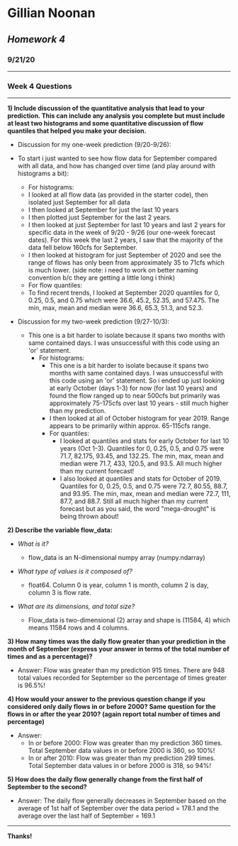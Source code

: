 # **Gillian Noonan**
## *Homework 4*
### 9/21/20

---------

### Week 4 Questions
---
**1) Include discussion of the quantitative analysis that lead to your prediction. This can include any analysis you complete but must include at least two histograms and some quantitative discussion of flow quantiles that helped you make your decision.**

 - Discussion for my one-week prediction (9/20-9/26):
  - To start i just wanted to see how flow data for September compared with all data, and how has changed over time (and play around with histograms a bit):
     - For histograms:
      - I looked at all flow data (as provided in the starter code), then isolated just September for all data
      - I then looked at September for just the last 10 years
      - I then plotted just September for the last 2 years.  
      - I then looked at just September for last 10 years and last 2 years for specific data in the week of 9/20 - 9/26 (our one-week forecast dates).   For this week the last 2 years, I saw that the majority of the data fell below 160cfs for September.  
      - I then looked at histogram for just September of 2020 and see the range of flows has only been from approximately 35 to 71cfs which is much lower.  (side note: i need to work on better naming convention b/c they are getting a little long i think)
     - For flow quantiles:
      - To find recent trends, I looked at September 2020 quantiles for 0, 0.25, 0.5, and 0.75 which were 36.6, 45.2, 52.35, and 57.475.  The min, max, mean and median were 36.6, 65.3, 51.3, and 52.3.

- Discussion for my two-week prediction (9/27-10/3):
  - This one is a bit harder to isolate because it spans two months with same contained days.  I was unsuccessful with this code using an 'or' statement.
    - For histograms:  
      - This one is a bit harder to isolate because it spans two months with same contained days.  I was unsuccessful with this code using an 'or' statement.  So i ended up just looking at early October (days 1-3) for now (for last 10 years) and found the flow ranged up to near 500cfs but primarily was approximately 75-175cfs over last 10 years - still much higher than my prediction.  
      - I then looked at all of October histogram for year 2019.  Range appears to be primarily within approx. 65-115cfs range.  
      - For quantiles:  
        - I looked at quantiles and stats for early October for last 10 years (Oct 1-3).  Quantiles for 0, 0.25, 0.5, and 0.75 were 71.7, 82.175, 93.45, and 132.25.  The min, max, mean and median were 71.7, 433, 120.5, and 93.5.  All much higher than my current forecast!
        - I also looked at quantiles and stats for October of 2019.  Quantiles for 0, 0.25, 0.5, and 0.75 were 72.7, 80.55, 88.7, and 93.95.  The min, max, mean and median were 72.7, 111, 87.7, and 88.7.  Still all much higher than my current forecast but as you said, the word "mega-drought" is being thrown about!  

**2) Describe the variable flow_data:**

  - *What is it?*  
     - flow_data is an N-dimensional numpy array (numpy.ndarray)


  - *What type of values is it composed of?*  
      - float64.  Column 0 is year, column 1 is month, column 2 is day, column 3 is flow rate.


  - *What are its dimensions, and total size?*
    - Flow_data is two-dimensional (2) array and shape is (11584, 4) which means 11584 rows and 4 columns.


**3) How many times was the daily flow greater than your prediction in the month of September (express your answer in terms of the total number of times and as a percentage)?**

- Answer: Flow was greater than my prediction 915 times.  There are 948 total values recorded for September so the percentage of times greater is 96.5%!


**4) How would your answer to the previous question change if you considered only daily flows in or before 2000? Same question for the flows in or after the year 2010? (again report total number of times and percentage)**

- Answer:
  - In or before 2000: Flow was greater than my prediction 360 times.  Total September data values in or before 2000 is 360, so 100%!
  - In or after 2010: Flow was greater than my prediction 299 times.  Total September data values in or before 2000 is 318, so 94%!


**5) How does the daily flow generally change from the first half of September to the second?**

- Answer: The daily flow generally decreases in September based on the average of 1st half of September over the data period = 178.1 and the average over the last half of September =  169.1



---


**Thanks!**  
